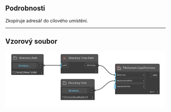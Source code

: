 ## Podrobnosti
Zkopíruje adresář do cílového umístění.
___
## Vzorový soubor

![CopyDirectory](./DSCore.IO.FileSystem.CopyDirectory_img.jpg)

